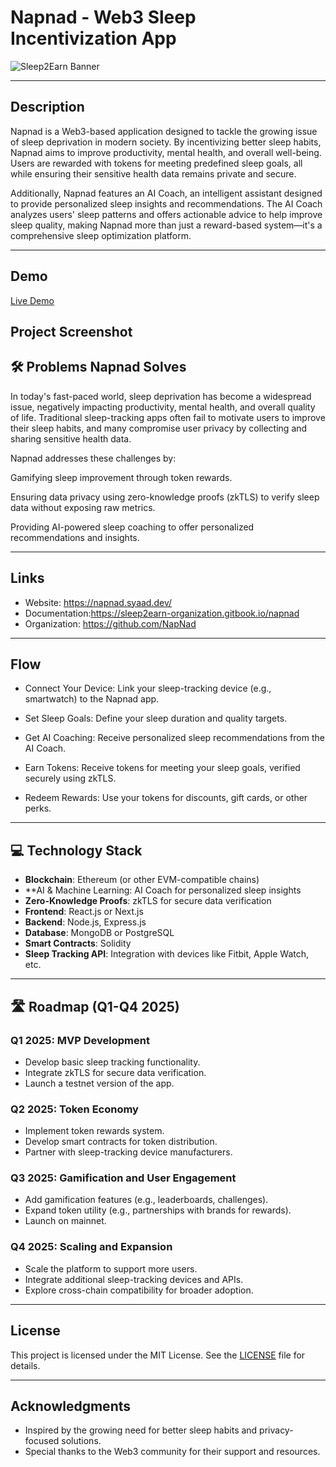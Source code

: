 # Napnad - Web3 Sleep Incentivization App

![Sleep2Earn Banner](![image](https://github.com/user-attachments/assets/9b4ae885-4b17-4ecb-8d7e-749cdde923d8)
) <!-- Ganti dengan gambar banner proyek Anda -->

---

## Description
Napnad is a Web3-based application designed to tackle the growing issue of sleep deprivation in modern society. By incentivizing better sleep habits, Napnad aims to improve productivity, mental health, and overall well-being. Users are rewarded with tokens for meeting predefined sleep goals, all while ensuring their sensitive health data remains private and secure.

Additionally, Napnad features an AI Coach, an intelligent assistant designed to provide personalized sleep insights and recommendations. The AI Coach analyzes users' sleep patterns and offers actionable advice to help improve sleep quality, making Napnad more than just a reward-based system—it's a comprehensive sleep optimization platform.

---

## Demo
[Live Demo](https://twitter.com/YourTwitterHandle)

## Project Screenshot


## 🛠 Problems Napnad Solves

In today's fast-paced world, sleep deprivation has become a widespread issue, negatively impacting productivity, mental health, and overall quality of life. Traditional sleep-tracking apps often fail to motivate users to improve their sleep habits, and many compromise user privacy by collecting and sharing sensitive health data.

Napnad addresses these challenges by:

Gamifying sleep improvement through token rewards.

Ensuring data privacy using zero-knowledge proofs (zkTLS) to verify sleep data without exposing raw metrics.

Providing AI-powered sleep coaching to offer personalized recommendations and insights.

---

## Links
- Website: https://napnad.syaad.dev/
- Documentation:https://sleep2earn-organization.gitbook.io/napnad
- Organization: https://github.com/NapNad

---

##  Flow

- Connect Your Device: Link your sleep-tracking device (e.g., smartwatch) to the Napnad app.

- Set Sleep Goals: Define your sleep duration and quality targets.

- Get AI Coaching: Receive personalized sleep recommendations from the AI Coach.

- Earn Tokens: Receive tokens for meeting your sleep goals, verified securely using zkTLS.

- Redeem Rewards: Use your tokens for discounts, gift cards, or other perks.

---

## 💻 Technology Stack
- **Blockchain**: Ethereum (or other EVM-compatible chains)
- **AI & Machine Learning: AI Coach for personalized sleep insights
- **Zero-Knowledge Proofs**: zkTLS for secure data verification
- **Frontend**: React.js or Next.js
- **Backend**: Node.js, Express.js
- **Database**: MongoDB or PostgreSQL
- **Smart Contracts**: Solidity
- **Sleep Tracking API**: Integration with devices like Fitbit, Apple Watch, etc.

---

## 🛣️ Roadmap (Q1-Q4 2025)

### Q1 2025: MVP Development
- Develop basic sleep tracking functionality.
- Integrate zkTLS for secure data verification.
- Launch a testnet version of the app.

### Q2 2025: Token Economy
- Implement token rewards system.
- Develop smart contracts for token distribution.
- Partner with sleep-tracking device manufacturers.

### Q3 2025: Gamification and User Engagement
- Add gamification features (e.g., leaderboards, challenges).
- Expand token utility (e.g., partnerships with brands for rewards).
- Launch on mainnet.

### Q4 2025: Scaling and Expansion
- Scale the platform to support more users.
- Integrate additional sleep-tracking devices and APIs.
- Explore cross-chain compatibility for broader adoption.

---

## License
This project is licensed under the MIT License. See the [LICENSE](LICENSE) file for details.

<!-- ---

## Contact
For questions or collaborations, feel free to reach out:
- **Email**: your.email@example.com
- **Twitter**: [@YourTwitterHandle](https://twitter.com/YourTwitterHandle)
- **Discord**: Join our [Discord Server](https://discord.gg/your-invite-link) -->

---

## Acknowledgments
- Inspired by the growing need for better sleep habits and privacy-focused solutions.
- Special thanks to the Web3 community for their support and resources.
